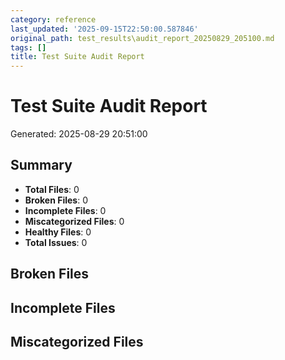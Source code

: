 ```yaml
---
category: reference
last_updated: '2025-09-15T22:50:00.587846'
original_path: test_results\audit_report_20250829_205100.md
tags: []
title: Test Suite Audit Report
---
```


# Test Suite Audit Report

Generated: 2025-08-29 20:51:00

## Summary

- **Total Files**: 0
- **Broken Files**: 0
- **Incomplete Files**: 0
- **Miscategorized Files**: 0
- **Healthy Files**: 0
- **Total Issues**: 0

## Broken Files

## Incomplete Files

## Miscategorized Files


